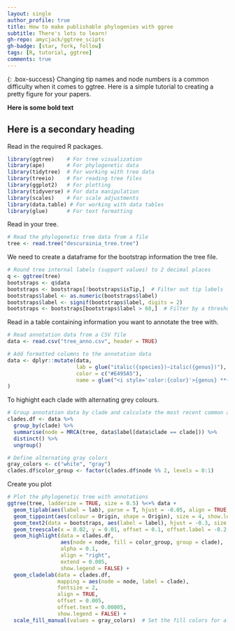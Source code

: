 ```yaml
---
layout: single
author_profile: true
title: How to make publishable phylogenies with ggree
subtitle: There's lots to learn!
gh-repo: amycjack/ggtree_scipts
gh-badge: [star, fork, follow]
tags: [R, tutorial, ggtree]
comments: true
---
```


{: .box-success}
Changing tip names and node numbers is a common difficulty when it comes to ggtree. Here is a simple tutorial to creating a pretty figure for your papers.

**Here is some bold text**

## Here is a secondary heading


Read in the required R packages.

```R
library(ggtree)    # For tree visualization
library(ape)       # For phylogenetic data
library(tidytree)  # For working with tree data
library(treeio)    # For reading tree files
library(ggplot2)   # For plotting
library(tidyverse) # For data manipulation
library(scales)    # For scale adjustments
library(data.table) # For working with data tables
library(glue)      # For text formatting
```

Read in your tree.
```R
# Read the phylogenetic tree data from a file
tree <- read.tree("descurainia_tree.tree")
```

We need to create a dataframe for the bootstrap information the tree file.

```R
# Round tree internal labels (support values) to 2 decimal places
q <- ggtree(tree)
bootstraps <- q$data
bootstraps <- bootstraps[!bootstraps$isTip,]  # Filter out tip labels
bootstraps$label <- as.numeric(bootstraps$label)
bootstraps$label <- signif(bootstraps$label, digits = 2)
bootstraps <- bootstraps[bootstraps$label > 60,]  # Filter by a threshold
```

Read in a table containing information you want to annotate the tree with.

```R
# Read annotation data from a CSV file
data <- read.csv("tree_anno.csv", header = TRUE)

# Add formatted columns to the annotation data
data <- dplyr::mutate(data, 
                      lab = glue("italic({species})~italic({genus})"),
                      color = c("#E495A5"),
                      name = glue("<i style='color:{color}'>{genus} **{species}**</i>")
)
```

To highight each clade with alternating grey colours.
```R
# Group annotation data by clade and calculate the most recent common ancestor (MRCA) node
clades.df <- data %>%
  group_by(clade) %>%
  summarise(node = MRCA(tree, data$label[data$clade == clade])) %>%
  distinct() %>%
  ungroup()

# Define alternating gray colors
gray_colors <- c("white", "gray")
clades.df$color_group <- factor(clades.df$node %% 2, levels = 0:1)
```

Create you plot

```R
# Plot the phylogenetic tree with annotations
ggtree(tree, ladderize = TRUE, size = 0.5) %<+% data +
  geom_tiplab(aes(label = lab), parse = T, hjust = -0.05, align = TRUE, linesize = 0.5) +
  geom_tippoint(aes(colour = Origin, shape = Origin), size = 4, show.legend = TRUE) +
  geom_text2(data = bootstraps, aes(label = label), hjust = -0.3, size = 2.5) +
  geom_treescale(x = 0.02, y = 0.01, offset = 0.1, offset.label = -0.2, label = "substitution rate") +
  geom_highlight(data = clades.df, 
                 aes(node = node, fill = color_group, group = clade),
                 alpha = 0.1,
                 align = "right",
                 extend = 0.005,
                 show.legend = FALSE) +
  geom_cladelab(data = clades.df,
                mapping = aes(node = node, label = clade),
                fontsize = 2,
                align = TRUE,
                offset = 0.005,
                offset.text = 0.00005,
                show.legend = FALSE) +
  scale_fill_manual(values = gray_colors)  # Set the fill colors for alternating clades
```

